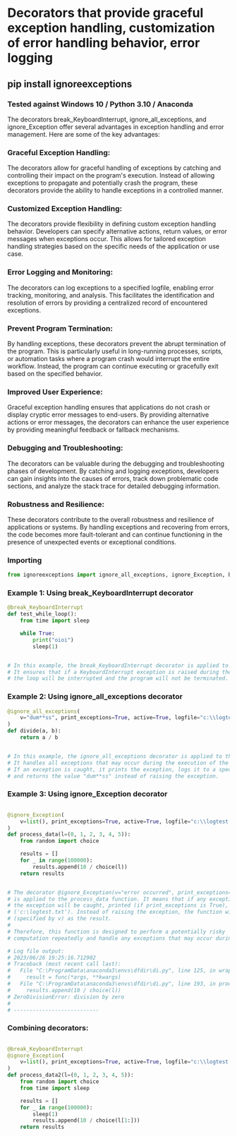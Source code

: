 # Decorators that provide graceful exception handling, customization of error handling behavior, error logging

## pip install ignoreexceptions

### Tested against Windows 10 / Python 3.10 / Anaconda 

The decorators break_KeyboardInterrupt, ignore_all_exceptions, and ignore_Exception 
offer several advantages in exception handling and error management. Here are some of the key advantages:

### Graceful Exception Handling: 

The decorators allow for graceful handling of exceptions by catching and controlling 
their impact on the program's execution. 
Instead of allowing exceptions to propagate and potentially crash the program, 
these decorators provide the ability to handle exceptions in a controlled manner.

### Customized Exception Handling: 

The decorators provide flexibility in defining custom exception handling behavior. 
Developers can specify alternative actions, return values, or error messages when exceptions occur. 
This allows for tailored exception handling strategies based on 
the specific needs of the application or use case.

### Error Logging and Monitoring: 

The decorators can log exceptions to a 
specified logfile, enabling error tracking, monitoring, and analysis. 
This facilitates the identification and resolution of errors by providing a 
centralized record of encountered exceptions.

### Prevent Program Termination: 

By handling exceptions, these decorators prevent the abrupt termination of the program. 
This is particularly useful in long-running processes, scripts, or automation 
tasks where a program crash would interrupt the entire workflow. 
Instead, the program can continue executing or gracefully exit 
based on the specified behavior.

### Improved User Experience: 

Graceful exception handling ensures that applications do 
not crash or display cryptic error messages to end-users. 
By providing alternative actions or error messages, the decorators can enhance 
the user experience by providing meaningful feedback or fallback mechanisms.

### Debugging and Troubleshooting: 

The decorators can be valuable during 
the debugging and troubleshooting phases of development. 
By catching and logging exceptions, developers can gain insights into 
the causes of errors, track down problematic code sections, and analyze 
the stack trace for detailed debugging information.

### Robustness and Resilience: 

These decorators contribute to the overall robustness and resilience of applications or systems. 
By handling exceptions and recovering from errors, the code becomes more fault-tolerant
and can continue functioning in the presence of unexpected events or exceptional conditions.


### Importing 

```python
from ignoreexceptions import ignore_all_exceptions, ignore_Exception, break_KeyboardInterrupt
```

### Example 1: Using break_KeyboardInterrupt decorator

```python
@break_KeyboardInterrupt
def test_while_loop():
    from time import sleep

    while True:
        print("oioi")
        sleep(1)


# In this example, the break_KeyboardInterrupt decorator is applied to the test_while_loop function.
# It ensures that if a KeyboardInterrupt exception is raised during the execution of the function,
# the loop will be interrupted and the program will not be terminated.
```


### Example 2: Using ignore_all_exceptions decorator

```python
@ignore_all_exceptions(
    v="dum**ss", print_exceptions=True, active=True, logfile="c:\\logtest.txt"
)
def divide(a, b):
    return a / b


# In this example, the ignore_all_exceptions decorator is applied to the divide function.
# It handles all exceptions that may occur during the execution of the function.
# If an exception is caught, it prints the exception, logs it to a specified logfile,
# and returns the value "dum**ss" instead of raising the exception.


```

### Example 3: Using ignore_Exception decorator

```python

@ignore_Exception(
    v=list(), print_exceptions=True, active=True, logfile="c:\\logtest.txt"
)
def process_data(l=(0, 1, 2, 3, 4, 5)):
    from random import choice

    results = []
    for _ in range(100000):
        results.append(10 / choice(l))
    return results


# The decorator @ignore_Exception(v="error occurred", print_exceptions=True, active=True, logfile='c:\\logtest.txt')
# is applied to the process_data function. It means that if any exception occurs during the execution of the function,
# the exception will be caught, printed (if print_exceptions is True), and logged to the specified logfile
# ('c:\logtest.txt'). Instead of raising the exception, the function will return the value "error occurred"
# (specified by v) as the result.
#
# Therefore, this function is designed to perform a potentially risky
# computation repeatedly and handle any exceptions that may occur during the process.

# Log file output:
# 2023/06/26 19:25:16.712902
# Traceback (most recent call last):
#   File "C:\ProgramData\anaconda3\envs\dfdir\di.py", line 125, in wrapper
#     result = func(*args, **kwargs)
#   File "C:\ProgramData\anaconda3\envs\dfdir\di.py", line 193, in process_data
#     results.append(10 / choice(l))
# ZeroDivisionError: division by zero
#
# ---------------------------

```

### Combining decorators:

```python

@break_KeyboardInterrupt
@ignore_Exception(
    v=list(), print_exceptions=True, active=True, logfile="c:\\logtest.txt"
)
def process_data2(l=(0, 1, 2, 3, 4, 5)):
    from random import choice
    from time import sleep

    results = []
    for _ in range(100000):
        sleep(1)
        results.append(10 / choice(l[1:]))
    return results
    
```